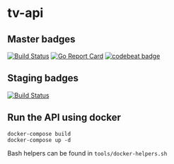 # tv-api

## Master badges
[![Build Status](https://travis-ci.org/ml-tv/tv-api.svg?branch=master)](https://travis-ci.org/ml-tv/tv-api)
[![Go Report Card](https://goreportcard.com/badge/github.com/ml-tv/tv-api)](https://goreportcard.com/report/github.com/ml-tv/tv-api)
[![codebeat badge](https://codebeat.co/badges/111cf407-0776-4331-96d2-da2e4df9c4f5)](https://codebeat.co/projects/github-com-melvin-laplanche-ml-api)

## Staging badges
[![Build Status](https://travis-ci.org/ml-tv/tv-api.svg?branch=staging)](https://travis-ci.org/ml-tv/tv-api)

## Run the API using docker

```
docker-compose build
docker-compose up -d
```

Bash helpers can be found in `tools/docker-helpers.sh`